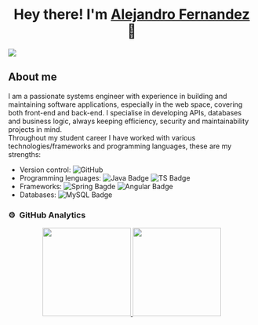 <div align="center">
<h1 align="center">Hey there! I'm <a href="ing-fernandez.com">Alejandro Fernandez</a> 👋</h1>
</div>
<img src="https://i.imgur.com/JcrzRqY.png">

## About me
I am a passionate systems engineer with experience in building and maintaining software applications, especially in the web space, covering both front-end and back-end. I specialise in developing APIs, databases and business logic, always keeping efficiency, security and maintainability projects in mind.<br>
Throughout my student career I have worked with various technologies/frameworks and programming languages, these are my strengths:
- Version control: ![GitHub](https://img.shields.io/badge/github-%23121011.svg?style=for-the-badge&logo=github&logoColor=white)
- Programming lenguages: ![Java Badge](https://img.shields.io/badge/Java-ED8B00?style=for-the-badge&logo=openjdk&logoColor=white)  ![TS Badge](https://img.shields.io/badge/TypeScript-007ACC?style=for-the-badge&logo=typescript&logoColor=white)
- Frameworks: ![Spring Bagde](https://img.shields.io/badge/Spring-6DB33F?style=for-the-badge&logo=spring&logoColor=white) ![Angular Badge](https://img.shields.io/badge/Angular-DD0031?style=for-the-badge&logo=angular&logoColor=white)
- Databases: ![MySQL Badge](https://img.shields.io/badge/MySQL-014ba0?style=for-the-badge&logo=mysql&logoColor=white)


### ⚙️ &nbsp;GitHub Analytics
<p align="center">
  <a href="https://github.com/AlejFernandezV">
    <img height="180em" src="https://github-readme-stats-eight-theta.vercel.app/api?username=AlejFernandezV&show_icons=true&theme=react&include_all_commits=true&count_private=true"/>
    <img height="180em" src="https://github-readme-stats-eight-theta.vercel.app/api/top-langs/?username=AlejFernandezV&layout=compact&langs_count=8&theme=react"/>
  </a>
</p>
